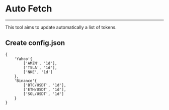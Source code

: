 # Auto Fetch

---

This tool aims to update automatically a list of tokens.

## Create config.json

```
{
    'Yahoo'{
        ['AMZN', '1d'],
        ['TSLA', '1d'],
        ['NKE', '1d']
    },
    'Binance'{
        ['BTC/USDT', '1d'],
        ['ETH/USDT', '1d'],
        ['SOL/USDT', '1d']
    }
}
```

